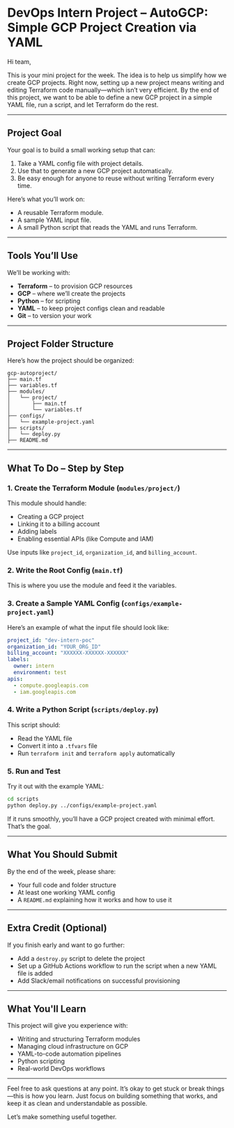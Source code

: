 # DevOps Intern Project – AutoGCP: Simple GCP Project Creation via YAML

Hi team,

This is your mini project for the week. The idea is to help us simplify how we create GCP projects. Right now, setting up a new project means writing and editing Terraform code manually—which isn’t very efficient. By the end of this project, we want to be able to define a new GCP project in a simple YAML file, run a script, and let Terraform do the rest.

---

## Project Goal

Your goal is to build a small working setup that can:

1. Take a YAML config file with project details.
2. Use that to generate a new GCP project automatically.
3. Be easy enough for anyone to reuse without writing Terraform every time.

Here’s what you’ll work on:

- A reusable Terraform module.
- A sample YAML input file.
- A small Python script that reads the YAML and runs Terraform.

---

## Tools You’ll Use

We’ll be working with:

- **Terraform** – to provision GCP resources
- **GCP** – where we’ll create the projects
- **Python** – for scripting
- **YAML** – to keep project configs clean and readable
- **Git** – to version your work

---

## Project Folder Structure

Here’s how the project should be organized:

```
gcp-autoproject/
├── main.tf
├── variables.tf
├── modules/
│   └── project/
│       ├── main.tf
│       └── variables.tf
├── configs/
│   └── example-project.yaml
├── scripts/
│   └── deploy.py
├── README.md
```

---

## What To Do – Step by Step

### 1. Create the Terraform Module (`modules/project/`)

This module should handle:

- Creating a GCP project
- Linking it to a billing account
- Adding labels
- Enabling essential APIs (like Compute and IAM)

Use inputs like `project_id`, `organization_id`, and `billing_account`.

### 2. Write the Root Config (`main.tf`)

This is where you use the module and feed it the variables.

### 3. Create a Sample YAML Config (`configs/example-project.yaml`)

Here’s an example of what the input file should look like:

```yaml
project_id: "dev-intern-poc"
organization_id: "YOUR_ORG_ID"
billing_account: "XXXXXX-XXXXXX-XXXXXX"
labels:
  owner: intern
  environment: test
apis:
  - compute.googleapis.com
  - iam.googleapis.com
```

### 4. Write a Python Script (`scripts/deploy.py`)

This script should:

- Read the YAML file
- Convert it into a `.tfvars` file
- Run `terraform init` and `terraform apply` automatically

### 5. Run and Test

Try it out with the example YAML:

```bash
cd scripts
python deploy.py ../configs/example-project.yaml
```

If it runs smoothly, you’ll have a GCP project created with minimal effort. That’s the goal.

---

## What You Should Submit

By the end of the week, please share:

- Your full code and folder structure
- At least one working YAML config
- A `README.md` explaining how it works and how to use it

---

## Extra Credit (Optional)

If you finish early and want to go further:

- Add a `destroy.py` script to delete the project
- Set up a GitHub Actions workflow to run the script when a new YAML file is added
- Add Slack/email notifications on successful provisioning

---

## What You'll Learn

This project will give you experience with:

- Writing and structuring Terraform modules
- Managing cloud infrastructure on GCP
- YAML-to-code automation pipelines
- Python scripting
- Real-world DevOps workflows

---

Feel free to ask questions at any point. It’s okay to get stuck or break things—this is how you learn. Just focus on building something that works, and keep it as clean and understandable as possible.

Let’s make something useful together.
